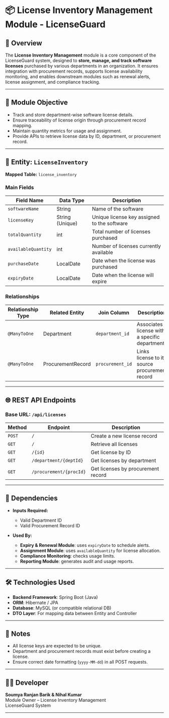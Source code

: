 # 📦 License Inventory Management Module - LicenseGuard

## 📘 Overview

The **License Inventory Management** module is a core component of the LicenseGuard system, designed to **store, manage, and track software licenses** purchased by various departments in an organization. It ensures integration with procurement records, supports license availability monitoring, and enables downstream modules such as renewal alerts, license assignment, and compliance tracking.

---

## 🎯 Module Objective

- Track and store department-wise software license details.
- Ensure traceability of license origin through procurement record mapping.
- Maintain quantity metrics for usage and assignment.
- Provide APIs to retrieve license data by ID, department, or procurement record.

---

## 🧱 Entity: `LicenseInventory`

**Mapped Table:** `license_inventory`

### Main Fields

| Field Name         | Data Type     | Description                                 |
|--------------------|---------------|---------------------------------------------|
| `softwareName`     | String        | Name of the software                        |
| `licenseKey`       | String (Unique) | Unique license key assigned to the software |
| `totalQuantity`    | int           | Total number of licenses purchased          |
| `availableQuantity`| int           | Number of licenses currently available      |
| `purchaseDate`     | LocalDate     | Date when the license was purchased         |
| `expiryDate`       | LocalDate     | Date when the license will expire           |

### Relationships

| Relationship Type | Related Entity       | Join Column         | Description                                              |
|-------------------|----------------------|----------------------|----------------------------------------------------------|
| `@ManyToOne`      | Department           | `department_id`      | Associates license with a specific department            |
| `@ManyToOne`      | ProcurementRecord    | `procurement_id`     | Links license to its source procurement record           |

---

## 🌐 REST API Endpoints

### Base URL: `/api/licenses`

| Method | Endpoint | Description |
|--------|----------|-------------|
| `POST` | `/` | Create a new license record |
| `GET`  | `/` | Retrieve all licenses |
| `GET`  | `/{id}` | Get license by ID |
| `GET`  | `/department/{deptId}` | Get licenses by department |
| `GET`  | `/procurement/{procId}` | Get licenses by procurement record |

---

## 🔄 Dependencies

- **Inputs Required:**
  - Valid Department ID
  - Valid Procurement Record ID

- **Used By:**
  - **Expiry & Renewal Module**: uses `expiryDate` to schedule alerts.
  - **Assignment Module**: uses `availableQuantity` for license allocation.
  - **Compliance Monitoring**: checks usage limits.
  - **Reporting Module**: generates audit and usage reports.

---

## 🛠️ Technologies Used

- **Backend Framework**: Spring Boot (Java)
- **ORM**: Hibernate / JPA
- **Database**: MySQL (or compatible relational DB)
- **DTO Layer**: For mapping data between Entity and Controller

---

## 📌 Notes

- All license keys are expected to be unique.
- Department and procurement records must exist before creating a license.
- Ensure correct date formatting (`yyyy-MM-dd`) in all POST requests.

---

## 👨‍💻 Developer

**Soumya Ranjan Barik & Nihal Kumar**  
Module Owner – License Inventory Management  
LicenseGuard System  


---

